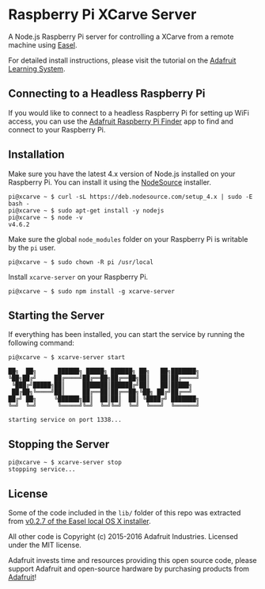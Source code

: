 # Raspberry Pi XCarve Server
A Node.js Raspberry Pi server for controlling a XCarve from a remote machine using [Easel](http://easel.inventables.com).

For detailed install instructions, please visit the tutorial on the [Adafruit Learning System](https://learn.adafruit.com/control-an-xcarve-cnc-machine-wirelessly-with-a-raspberry-pi).

## Connecting to a Headless Raspberry Pi

If you would like to connect to a headless Raspberry Pi for setting up WiFi access, you can use the
[Adafruit Raspberry Pi Finder][4] app to find and connect to your Raspberry Pi.

## Installation

Make sure you have the latest 4.x  version of Node.js installed on your Raspberry Pi. You can install it
using the [NodeSource][3] installer.

```console
pi@xcarve ~ $ curl -sL https://deb.nodesource.com/setup_4.x | sudo -E bash -
pi@xcarve ~ $ sudo apt-get install -y nodejs
pi@xcarve ~ $ node -v
v4.6.2
```

Make sure the global `node_modules` folder on your Raspberry Pi is writable by the `pi` user.

```console
pi@xcarve ~ $ sudo chown -R pi /usr/local
```

Install `xcarve-server` on your Raspberry Pi.

```console
pi@xcarve ~ $ sudo npm install -g xcarve-server
```

## Starting the Server

If everything has been installed, you can start the service by running the following command:

```console
pi@xcarve ~ $ xcarve-server start

██╗  ██╗      ██████╗ █████╗ ██████╗ ██╗   ██╗███████╗
╚██╗██╔╝     ██╔════╝██╔══██╗██╔══██╗██║   ██║██╔════╝
 ╚███╔╝█████╗██║     ███████║██████╔╝██║   ██║█████╗
 ██╔██╗╚════╝██║     ██╔══██║██╔══██╗╚██╗ ██╔╝██╔══╝
██╔╝ ██╗     ╚██████╗██║  ██║██║  ██║ ╚████╔╝ ███████╗
╚═╝  ╚═╝      ╚═════╝╚═╝  ╚═╝╚═╝  ╚═╝  ╚═══╝  ╚══════╝

starting service on port 1338...
```

## Stopping the Server

```console
pi@xcarve ~ $ xcarve-server stop
stopping service...
```

## License

Some of the code included in the `lib/` folder of this repo was extracted from
[v0.2.7 of the Easel local OS X installer][1].

All other code is Copyright (c) 2015-2016 Adafruit Industries. Licensed under the MIT license.

Adafruit invests time and resources providing this open source code,
please support Adafruit and open-source hardware by purchasing products
from [Adafruit][2]!

[1]: http://easel.inventables.com/downloads
[2]: https://adafruit.com
[3]: https://github.com/nodesource/distributions
[4]: https://learn.adafruit.com/the-adafruit-raspberry-pi-finder
